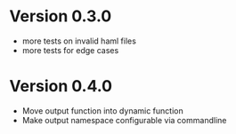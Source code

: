 # Version 0.3.0

  * more tests on invalid haml files
  * more tests for edge cases

# Version 0.4.0

  * Move output function into dynamic function
  * Make output namespace configurable via commandline